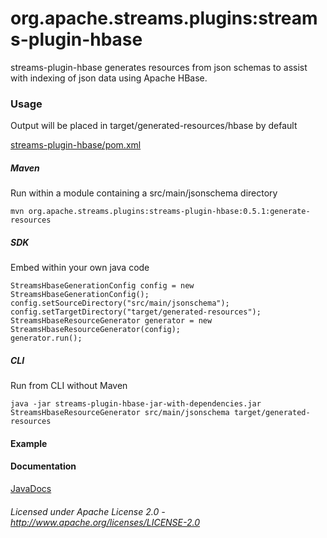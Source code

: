 org.apache.streams.plugins:streams-plugin-hbase
===============================================

streams-plugin-hbase generates resources from json schemas to assist with indexing of json data using Apache HBase.

### Usage

Output will be placed in target/generated-resources/hbase by default

[streams-plugin-hbase/pom.xml](streams-plugin-hbase/pom.xml "streams-plugin-hbase/pom.xml")

##### Maven

Run within a module containing a src/main/jsonschema directory

    mvn org.apache.streams.plugins:streams-plugin-hbase:0.5.1:generate-resources

##### SDK

Embed within your own java code

    StreamsHbaseGenerationConfig config = new StreamsHbaseGenerationConfig();
    config.setSourceDirectory("src/main/jsonschema");
    config.setTargetDirectory("target/generated-resources");
    StreamsHbaseResourceGenerator generator = new StreamsHbaseResourceGenerator(config);
    generator.run();

##### CLI
 
Run from CLI without Maven

    java -jar streams-plugin-hbase-jar-with-dependencies.jar StreamsHbaseResourceGenerator src/main/jsonschema target/generated-resources

#### Example

#### Documentation

[JavaDocs](apidocs/index.html "JavaDocs")

###### Licensed under Apache License 2.0 - http://www.apache.org/licenses/LICENSE-2.0